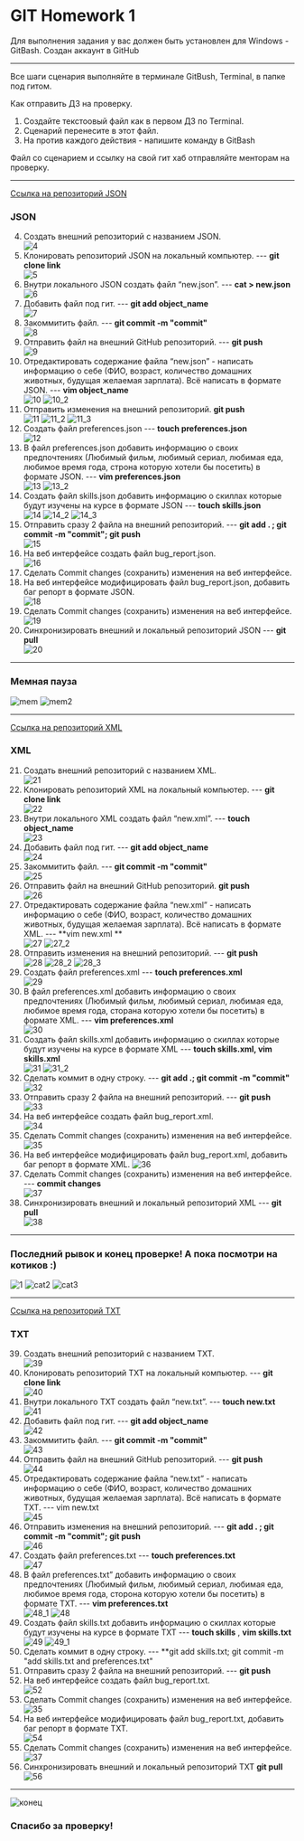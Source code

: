 # GIT Homework 1

Для выполнения задания у вас должен быть установлен для Windows - GitBash.
Создан аккаунт в GitHub

---

Все шаги сценария выполняйте в терминале GitBush, Terminal, в папке под гитом.


Как отправить ДЗ на проверку.
 1. Создайте текстоовый файл как в первом ДЗ по Terminal.
 2. Сценарий перенесите в этот файл.
 3. На против каждого действия - напишите команду в GitBash

Файл со сценарием и ссылку на свой гит хаб отправляйте менторам на проверку.

---
[Ссылка на репозиторий JSON](https://github.com/Evernia/JSON)

### JSON
 4. Создать внешний репозиторий c названием JSON. <br> ![4](/imgHW1github/4.png)<br>
 5. Клонировать репозиторий JSON на локальный компьютер. --- **git clone link** <br> ![5](/imgHW1github/5.png)<br>
 6. Внутри локального JSON создать файл “new.json”. --- **cat > new.json** <br> ![6](/imgHW1github/6.png)<br>
 7. Добавить файл под гит. --- **git add object_name** <br> ![7](/imgHW1github/7.png)<br>
 8. Закоммитить файл. --- **git commit -m "commit"** <br> ![8](/imgHW1github/8.png)<br>
 9. Отправить файл на внешний GitHub репозиторий. --- **git push** <br> ![9](/imgHW1github/9.png)<br>
 10. Отредактировать содержание файла “new.json” - написать информацию о себе (ФИО, возраст, количество домашних животных, будущая желаемая зарплата). Всё написать в формате JSON. --- **vim object_name** <br> ![10](/imgHW1github/10.png) ![10_2](/imgHW1github/10_2.png)<br>
 11. Отправить изменения на внешний репозиторий. **git push** <br> ![11](/imgHW1github/11.png) ![11_2](/imgHW1github/11_2.png) ![11_3](/imgHW1github/11_3.png)
 12. Создать файл preferences.json --- **touch preferences.json**<br> ![12](/imgHW1github/12.png)<br>
 13. В файл preferences.json добавить информацию о своих предпочтениях (Любимый фильм, любимый сериал, любимая еда, любимое время года, строна которую хотели бы посетить) в формате JSON. --- **vim preferences.json** <br> ![13](/imgHW1github/13.png) ![13_2](/imgHW1github/13_2.png)<br>
 14. Создать файл skills.json добавить информацию о скиллах которые будут изучены на курсе в формате JSON --- **touch skills.json** <br> ![14](/imgHW1github/14.png) ![14_2](/imgHW1github/14_2.png) ![14_3](/imgHW1github/14_3.png)<br>
 15. Отправить сразу 2 файла на внешний репозиторий. --- **git add . ; git commit -m "commit"; git push** <br> ![15](/imgHW1github/15.png)<br>
 16. На веб интерфейсе создать файл bug_report.json. <br> ![16](/imgHW1github/16.png)<br>
 17. Сделать Commit changes (сохранить) изменения на веб интерфейсе. <br> 
 18. На веб интерфейсе модифицировать файл bug_report.json, добавить баг репорт в формате JSON. <br> ![18](/imgHW1github/18.png)<br>
 19. Сделать Commit changes (сохранить) изменения на веб интерфейсе. <br>  ![19](/imgHW1github/19.png)<br>
 20. Синхронизировать внешний и локальный репозиторий JSON --- **git pull** <br> ![20](/imgHW1github/20.png)<br>

---
### Мемная пауза <br>

![mem](https://www.meme-arsenal.com/memes/46c1edf09b34298be3f4fbc5e5372830.jpg) ![mem2](https://cs9.pikabu.ru/post_img/2019/09/30/10/1569865493165237986.jpg)

---

[Ссылка на репозиторий XML](https://github.com/Evernia/XML)

### XML
 21. Создать внешний репозиторий c названием XML. <br> ![21](/imgHW1github/21.png)<br> 
 22. Клонировать репозиторий XML на локальный компьютер. --- **git clone link** <br> ![22](/imgHW1github/22.png)<br>
 23. Внутри локального XML создать файл “new.xml”. --- **touch object_name** <br> ![23](/imgHW1github/23.png)<br>
 24. Добавить файл под гит. --- **git add object_name**  <br> ![24](/imgHW1github/24.png)<br>
 25. Закоммитить файл. --- **git commit -m "commit"**  <br> ![25](/imgHW1github/25.png)<br>
 26. Отправить файл на внешний GitHub репозиторий. **git push** <br> ![26](/imgHW1github/26.png)<br>
 27. Отредактировать содержание файла “new.xml” - написать информацию о себе (ФИО, возраст, количество домашних животных, будущая желаемая зарплата). Всё написать в формате XML. --- **vim new.xml ** <br> ![27](/imgHW1github/27.png) ![27_2](/imgHW1github/27_2.png)<br>
 28. Отправить изменения на внешний репозиторий. --- **git push** <br> ![28](/imgHW1github/28.png) ![28_2](/imgHW1github/28_2.png) ![28_3](/imgHW1github/28_3.png)<br>
 29. Создать файл preferences.xml --- **touch preferences.xml** <br> ![29](/imgHW1github/29.png)<br>
 30. В файл preferences.xml добавить информацию о своих предпочтениях (Любимый фильм, любимый сериал, любимая еда, любимое время года, сторана которую хотели бы посетить) в формате XML. --- **vim preferences.xml** <br> ![30](/imgHW1github/30.png)<br>
 31. Создать файл skills.xml добавить информацию о скиллах которые будут изучены на курсе в формате XML --- **touch skills.xml, vim skills.xml** <br> ![31](/imgHW1github/31.png) ![31_2](/imgHW1github/31_2.png)<br>
 32. Сделать коммит в одну строку. --- **git add .; git commit -m "commit"** <br> ![32](/imgHW1github/32.png)<br>
 33. Отправить сразу 2 файла на внешний репозиторий. --- **git push** <br> ![33](/imgHW1github/33.png)<br>
 34. На веб интерфейсе создать файл bug_report.xml. <br> ![34](/imgHW1github/34.png)<br>
 35. Сделать Commit changes (сохранить) изменения на веб интерфейсе. <br> ![35](/imgHW1github/35.png)<br>
 36. На веб интерфейсе модифицировать файл bug_report.xml, добавить баг репорт в формате XML. ![36](/imgHW1github/36.png)<br>
 37. Сделать Commit changes (сохранить) изменения на веб интерфейсе. --- **commit changes** <br> ![37](/imgHW1github/37.png)<br>
 38. Синхронизировать внешний и локальный репозиторий XML --- **git pull** <br> ![38](/imgHW1github/38.png)<br>
 
 ---
 ### Последний рывок и конец проверке! А пока посмотри на котиков :) <br>
 
 ![1](/imgHW1github/1.jpeg) ![cat2](/imgHW1github/2.jpeg) ![cat3](/imgHW1github/3.jpeg)
 
 ---
 
 [Ссылка на репозиторий TXT](https://github.com/Evernia/TXT)
 
 ### TXT
 39. Создать внешний репозиторий c названием TXT. <br> ![39](/imgHW1github/39.png)<br>
 40. Клонировать репозиторий TXT на локальный компьютер. --- **git clone link** <br> ![40](/imgHW1github/40.png)<br>
 41. Внутри локального TXT создать файл “new.txt”. --- **touch new.txt** <br> ![41](/imgHW1github/41.png)<br>
 42. Добавить файл под гит. --- **git add object_name** <br> ![42](/imgHW1github/42.png)<br>
 43. Закоммитить файл. --- **git commit -m "commit"**  <br> ![43](/imgHW1github/43.png)<br>
 44. Отправить файл на внешний GitHub репозиторий. --- **git push** <br> ![44](/imgHW1github/44.png)<br>
 45. Отредактировать содержание файла “new.txt” - написать информацию о себе (ФИО, возраст, количество домашних животных, будущая желаемая зарплата). Всё написать в формате TXT. --- vim new.txt <br> ![45](/imgHW1github/45.png)<br>
 46. Отправить изменения на внешний репозиторий. --- **git add . ; git commit -m "commit"; git push** <br> ![46](/imgHW1github/46.png)<br>
 47. Создать файл preferences.txt --- **touch preferences.txt** <br> ![47](/imgHW1github/47.png)<br>
 48. В файл preferences.txt” добавить информацию о своих предпочтениях (Любимый фильм, любимый сериал, любимая еда, любимое время года, сторона которую хотели бы посетить) в формате TXT. --- **vim preferences.txt** <br> ![48_1](/imgHW1github/48_1.png) ![48](/imgHW1github/48.png)<br>
 49. Создать файл skills.txt добавить информацию о скиллах которые будут изучены на курсе в формате TXT --- **touch skills** , **vim skills.txt** <br> ![49](/imgHW1github/49.png) ![49_1](/imgHW1github/49_1.png)<br>
 50. Сделать коммит в одну строку. --- **git add skills.txt; git commit -m "add skills.txt and preferences.txt" <br>
 51. Отправить сразу 2 файла на внешний репозиторий. --- **git push** <br>
 52. На веб интерфейсе создать файл bug_report.txt. <br> ![52](/imgHW1github/52.png)<br>
 53. Сделать Commit changes (сохранить) изменения на веб интерфейсе. <br> ![35](/imgHW1github/35.png)<br>
 54. На веб интерфейсе модифицировать файл bug_report.txt, добавить баг репорт в формате TXT. <br> ![54](/imgHW1github/54.png)<br>
 55. Сделать Commit changes (сохранить) изменения на веб интерфейсе. <br> ![37](/imgHW1github/37.png)<br>
 56. Синхронизировать внешний и локальный репозиторий TXT **git pull**  <br> ![56](/imgHW1github/56.png)<br>

---
![конец](/imgHW1github/4.jpeg)<br>
### Спасибо за проверку!
